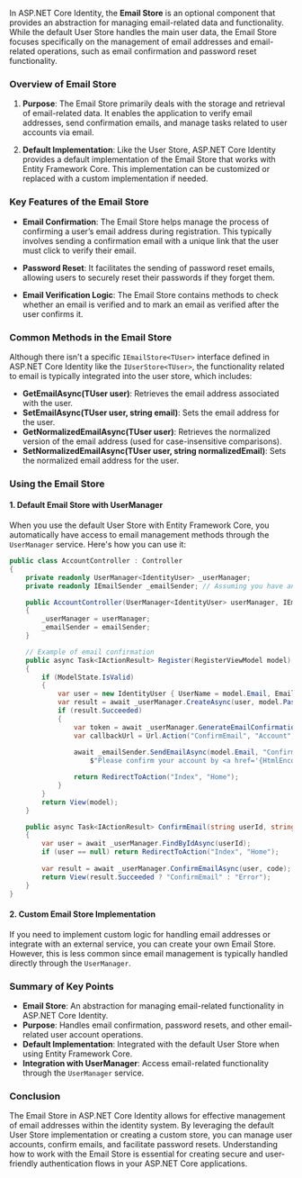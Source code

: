 In ASP.NET Core Identity, the **Email Store** is an optional component that provides an abstraction for managing email-related data and functionality. While the default User Store handles the main user data, the Email Store focuses specifically on the management of email addresses and email-related operations, such as email confirmation and password reset functionality. 

### Overview of Email Store

1. **Purpose**: The Email Store primarily deals with the storage and retrieval of email-related data. It enables the application to verify email addresses, send confirmation emails, and manage tasks related to user accounts via email.

2. **Default Implementation**: Like the User Store, ASP.NET Core Identity provides a default implementation of the Email Store that works with Entity Framework Core. This implementation can be customized or replaced with a custom implementation if needed.

### Key Features of the Email Store

- **Email Confirmation**: The Email Store helps manage the process of confirming a user’s email address during registration. This typically involves sending a confirmation email with a unique link that the user must click to verify their email.

- **Password Reset**: It facilitates the sending of password reset emails, allowing users to securely reset their passwords if they forget them.

- **Email Verification Logic**: The Email Store contains methods to check whether an email is verified and to mark an email as verified after the user confirms it.

### Common Methods in the Email Store

Although there isn't a specific `IEmailStore<TUser>` interface defined in ASP.NET Core Identity like the `IUserStore<TUser>`, the functionality related to email is typically integrated into the user store, which includes:

- **GetEmailAsync(TUser user)**: Retrieves the email address associated with the user.
- **SetEmailAsync(TUser user, string email)**: Sets the email address for the user.
- **GetNormalizedEmailAsync(TUser user)**: Retrieves the normalized version of the email address (used for case-insensitive comparisons).
- **SetNormalizedEmailAsync(TUser user, string normalizedEmail)**: Sets the normalized email address for the user.

### Using the Email Store

#### 1. **Default Email Store with UserManager**

When you use the default User Store with Entity Framework Core, you automatically have access to email management methods through the `UserManager` service. Here's how you can use it:

```csharp
public class AccountController : Controller
{
    private readonly UserManager<IdentityUser> _userManager;
    private readonly IEmailSender _emailSender; // Assuming you have an email sender service

    public AccountController(UserManager<IdentityUser> userManager, IEmailSender emailSender)
    {
        _userManager = userManager;
        _emailSender = emailSender;
    }

    // Example of email confirmation
    public async Task<IActionResult> Register(RegisterViewModel model)
    {
        if (ModelState.IsValid)
        {
            var user = new IdentityUser { UserName = model.Email, Email = model.Email };
            var result = await _userManager.CreateAsync(user, model.Password);
            if (result.Succeeded)
            {
                var token = await _userManager.GenerateEmailConfirmationTokenAsync(user);
                var callbackUrl = Url.Action("ConfirmEmail", "Account", new { userId = user.Id, code = token }, protocol: HttpContext.Request.Scheme);
                
                await _emailSender.SendEmailAsync(model.Email, "Confirm your email", 
                    $"Please confirm your account by <a href='{HtmlEncoder.Default.Encode(callbackUrl)}'>clicking here</a>.");

                return RedirectToAction("Index", "Home");
            }
        }
        return View(model);
    }

    public async Task<IActionResult> ConfirmEmail(string userId, string code)
    {
        var user = await _userManager.FindByIdAsync(userId);
        if (user == null) return RedirectToAction("Index", "Home");
        
        var result = await _userManager.ConfirmEmailAsync(user, code);
        return View(result.Succeeded ? "ConfirmEmail" : "Error");
    }
}
```

#### 2. **Custom Email Store Implementation**

If you need to implement custom logic for handling email addresses or integrate with an external service, you can create your own Email Store. However, this is less common since email management is typically handled directly through the `UserManager`.

### Summary of Key Points

- **Email Store**: An abstraction for managing email-related functionality in ASP.NET Core Identity.
- **Purpose**: Handles email confirmation, password resets, and other email-related user account operations.
- **Default Implementation**: Integrated with the default User Store when using Entity Framework Core.
- **Integration with UserManager**: Access email-related functionality through the `UserManager` service.

### Conclusion

The Email Store in ASP.NET Core Identity allows for effective management of email addresses within the identity system. By leveraging the default User Store implementation or creating a custom store, you can manage user accounts, confirm emails, and facilitate password resets. Understanding how to work with the Email Store is essential for creating secure and user-friendly authentication flows in your ASP.NET Core applications.
